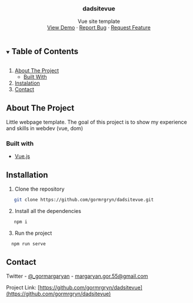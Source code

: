 <!-- PROJECT SHIELDS -->
<!--
*** I'm using markdown "reference style" links for readability.
*** Reference links are enclosed in brackets [ ] instead of parentheses ( ).
*** See the bottom of this document for the declaration of the reference variables
*** for contributors-url, forks-url, etc. This is an optional, concise syntax you may use.
*** https://www.markdownguide.org/basic-syntax/#reference-style-links
-->
<!--
[![Contributors][contributors-shield]][contributors-url]
[![Forks][forks-shield]][forks-url]
[![Stargazers][stars-shield]][stars-url]
[![Issues][issues-shield]][issues-url]
[![MIT License][license-shield]][license-url]
[![LinkedIn][linkedin-shield]][linkedin-url]
-->

<!-- PROJECT LOGO -->
<br />
<p align="center">
  <h3 align="center">dadsitevue</h3>
  <p align="center">
    Vue site template
    <br />
    <a href="https://github.com/gormrgryn/dadsitevue">View Demo</a>
    ·
    <a href="https://github.com/gormrgryn/dadsitevue/issues">Report Bug</a>
    ·
    <a href="https://github.com/gormrgryn/dadsitevue/issues">Request Feature</a>
  </p>
</p>



<!-- TABLE OF CONTENTS -->
<details open="open">
  <summary><h2 style="display: inline-block">Table of Contents</h2></summary>
  <ol>
    <li>
      <a href="#about-the-project">About The Project</a>
      <ul>
        <li><a href="#built-with">Built With</a></li>
      </ul>
    </li>
    <li><a href="#installation">Instalation</a></li>
    <li><a href="#contact">Contact</a></li>
  </ol>
</details>



<!-- ABOUT THE PROJECT -->
## About The Project

Little webpage template.
The goal of this project is to show my experience and skills in webdev (vue, dom)

### Built with
<ul>
  <li><a href="https://vuejs.org/">Vue.js</a></li>
</ul>

## Installation
1. Clone the repository
```sh
   git clone https://github.com/gormrgryn/dadsitevue.git
   ```
2. Install all the dependencies
```sh
   npm i
   ```
3. Run the project
 ```sh
   npm run serve
   ```

<!-- CONTACT -->
## Contact

Twitter - [@_gormargaryan](https://twitter.com/_gormargaryan) - margaryan.gor.55@gmail.com

Project Link: [https://github.com/gormrgryn/dadsitevue](https://github.com/gormrgryn/dadsitevue)
